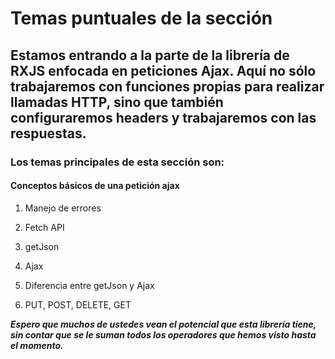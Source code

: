 # Temas puntuales de la sección
## Estamos entrando a la parte de la librería de RXJS enfocada en peticiones Ajax. Aquí no sólo trabajaremos con funciones propias para realizar llamadas HTTP, sino que también configuraremos headers y trabajaremos con las respuestas.

### Los temas principales de esta sección son:

#### Conceptos básicos de una petición ajax
1. Manejo de errores

2. Fetch API

3. getJson

4. Ajax

5. Diferencia entre getJson y Ajax

6. PUT, POST, DELETE, GET

***Espero que muchos de ustedes vean el potencial que esta librería tiene, sin contar que se le suman todos los operadores que hemos visto hasta el momento.***